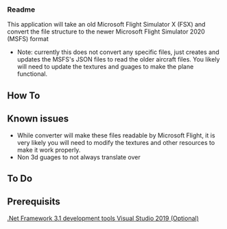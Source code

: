 ### Readme 

This application will take an old Microsoft Flight Simulator X (FSX) 
and convert the file structure to the newer Microsoft Flight Simulator 2020 (MSFS) format
* Note: currently this does not convert any specific files, just creates and updates the MSFS's JSON files to read the older aircraft files.
	You likely will need to update the textures and guages to make the plane functional.

## How To

## Known issues
* While converter will make these files readable by Microsoft Flight, it is very likely you will need to modify the textures
  and other resources to make it work properly.
* Non 3d guages to not always translate over

## To Do

## Prerequisits
[.Net Framework 3.1 development tools ](https://docs.microsoft.com/en-us/dotnet/core/install/windows?tabs=netcore31)
[Visual Studio 2019 (Optional)](https://visualstudio.microsoft.com/downloads/)